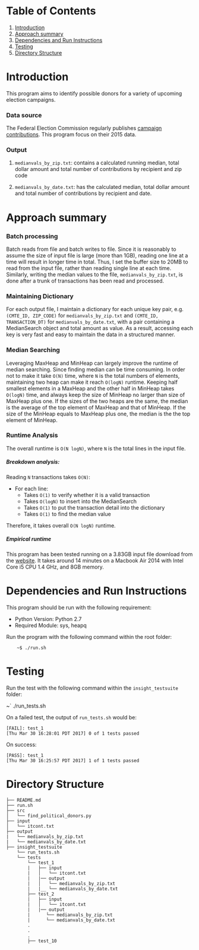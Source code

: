 # Table of Contents
1. [Introduction](README.md#introduction)
2. [Approach summary](README.md#approach-summary)
3. [Dependencies and Run Instructions](README.md#dependencies-and-run-instructions)
4. [Testing](README.md#testing)
5. [Directory Structure](README.md#directory-structure)



# Introduction
This program aims to identify possible donors for a variety of upcoming election campaigns.

### Data source
The Federal Election Commission regularly publishes [campaign contributions](http://classic.fec.gov/finance/disclosure/ftpdet.shtml).
This program focus on their 2015 data.

### Output
1. `medianvals_by_zip.txt`: contains a calculated running median, total dollar amount and total number of contributions by recipient and zip code

2. `medianvals_by_date.txt`: has the calculated median, total dollar amount and total number of contributions by recipient and date.



# Approach summary

### Batch processing
Batch reads from file and batch writes to file. Since it is reasonably to assume the size of input file is large (more than 1GB), reading one line at a time will result in longer time in total. Thus, I set the buffer size to 20MB to read from the input file, rather than reading single line at each time. Similarly, writing the median values to the file, `medianvals_by_zip.txt`, is done after a trunk of transactions has been read and processed.

### Maintaining Dictionary
For each output file, I maintain a dictionary for each unique key pair, e.g. `(CMTE_ID, ZIP_CODE)` for `medianvals_by_zip.txt` and `(CMTE_ID, TRANSACTION_DT)` for `medianvals_by_date.txt`, with a pair containing a MedianSearch object and total amount as value. As a result, accessing each key is very fast and easy to maintain the data in a structured manner.

### Median Searching
Leveraging MaxHeap and MinHeap can largely improve the runtime of median searching. Since finding median can be time consuming. In order not to make it take `O(N)` time, where `N` is the total numbers of elements, maintaining two heap can make it reach `O(logN)` runtime. Keeping half smallest elements in a MaxHeap and the other half in MinHeap takes `O(logN)` time, and always keep the size of MinHeap no larger than size of MaxHeap plus one. If the sizes of the two heaps are the same, the median is the average of the top element of MaxHeap and that of MinHeap. If the size of the MinHeap equals to MaxHeap plus one, the median is the the top element of MinHeap.

### Runtime Analysis
The overall runtime is `O(N logN)`, where `N` is the total lines in the input file.
##### Breakdown analysis:
Reading `N` transactions takes `O(N)`:
  *  For each line:
        *  Takes `O(1)` to verify whether it is a valid transaction
        *  Takes `O(logN)` to insert into the MedianSearch
        *  Takes `O(1)` to put the transaction detail into the dictionary
        *  Takes `O(1)` to find the median value

Therefore, it takes overall `O(N logN)` runtime.

##### Empirical runtime
This program has been tested running on a 3.83GB input file download from the [website](http://classic.fec.gov/finance/disclosure/ftpdet.shtml). It takes around 14 minutes on a Macbook Air 2014 with
Intel Core i5 CPU 1.4 GHz, and 8GB memory.


# Dependencies and Run Instructions
This program should be run with the following requirement:
* Python Version: Python 2.7
* Required Module: sys, heapq

Run the program with the following command within the root folder:

        ~$ ./run.sh



# Testing
Run the test with the following command within the `insight_testsuite` folder:

  ~` ./run_tests.sh

On a failed test, the output of `run_tests.sh` would be:

    [FAIL]: test_1
    [Thu Mar 30 16:28:01 PDT 2017] 0 of 1 tests passed

On success:

    [PASS]: test_1
    [Thu Mar 30 16:25:57 PDT 2017] 1 of 1 tests passed



# Directory Structure

    ├── README.md
    ├── run.sh
    ├── src
    │   └── find_political_donors.py
    ├── input
    │   └── itcont.txt
    ├── output
    |   └── medianvals_by_zip.txt
    |   └── medianvals_by_date.txt
    ├── insight_testsuite
        └── run_tests.sh
        └── tests
            └── test_1
            |   ├── input
            |   │   └── itcont.txt
            |   |── output
            |   │   └── medianvals_by_zip.txt
            |   |__ └── medianvals_by_date.txt
            ├── test_2
            |   ├── input
            |   │   └── itcont.txt
            |   |── output
            |      └── medianvals_by_zip.txt
            |      └── medianvals_by_date.txt
            .
            .
            .
            ├── test_10

